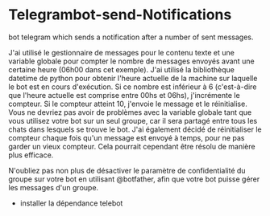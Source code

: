 # Telegrambot-send-Notifications
bot telegram which sends a notification after a number of sent messages.



J'ai utilisé le gestionnaire de messages pour le contenu texte et une variable globale pour compter le nombre de messages envoyés avant une certaine heure (06h00 dans cet exemple). J'ai utilisé la bibliothèque datetime de python pour obtenir l'heure actuelle de la machine sur laquelle le bot est en cours d'exécution. Si ce nombre est inférieur à 6 (c'est-à-dire que l'heure actuelle est comprise entre 00hs et 06hs), j'incrémente le compteur. Si le compteur atteint 10, j'envoie le message et le réinitialise.
Vous ne devriez pas avoir de problèmes avec la variable globale tant que vous utilisez votre bot sur un seul groupe, car il sera partagé entre tous les chats dans lesquels se trouve le bot. J'ai également décidé de réinitialiser le compteur chaque fois qu'un message est envoyé à temps, pour ne pas garder un vieux compteur. Cela pourrait cependant être résolu de manière plus efficace.

N'oubliez pas non plus de désactiver le paramètre de confidentialité du groupe sur votre bot en utilisant @botfather, afin que votre bot puisse gérer les messages d'un groupe.

* installer la dépendance telebot
